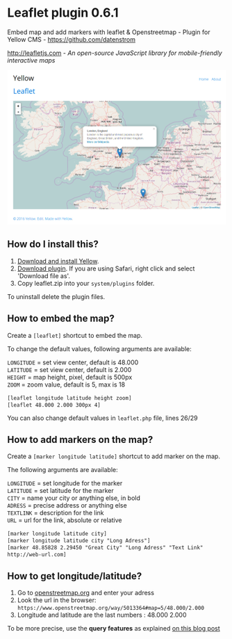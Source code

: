 # Leaflet plugin 0.6.1

Embed map and add markers with leaflet & Openstreetmap - Plugin for Yellow CMS - https://github.com/datenstrom

http://leafletjs.com - *An open-source JavaScript library for mobile-friendly interactive maps*

![screenshot](https://raw.githubusercontent.com/nibreh/yellow-plugin-leaflet/master/screenshot-leaflet.png)

## How do I install this?

1. [Download and install Yellow](https://github.com/datenstrom/yellow/).
2. [Download plugin](https://github.com/nibreh/yellow-plugin-leaflet/raw/master/leaflet.zip). If you are using Safari, right click and select 'Download file as'.
3. Copy leaflet.zip into your `system/plugins` folder.

To uninstall delete the plugin files.

## How to embed the map?

Create a `[leaflet]` shortcut to embed the map.

To change the default values, following arguments are available:

`LONGITUDE` = set view center, default is 48.000  
`LATITUDE` = set view center, default is 2.000  
`HEIGHT` = map height, pixel, default is 500px  
`ZOOM` = zoom value, default is 5, max is 18

    [leaflet longitude latitude height zoom] 
    [leaflet 48.000 2.000 300px 4]
    
You can also change default values in `leaflet.php` file, lines 26/29

## How to add markers on the map?

Create a `[marker longitude latitude]` shortcut to add marker on the map.

The following arguments are available: 

`LONGITUDE` = set longitude for the marker   
`LATITUDE` = set latitude for the marker  
`CITY` = name your city or anything else, in bold  
`ADRESS` = precise address or anything else  
`TEXTLINK` = description for the link  
`URL` = url for the link, absolute or relative

    [marker longitude latitude city] 
    [marker longitude latitude city "Long Adress"] 
    [marker 48.85828 2.29450 "Great City" "Long Adress" "Text Link" http://web-url.com]

## How to get longitude/latitude?

1. Go to [openstreetmap.org](https://www.openstreetmap.org) and enter your adress
2. Look the url in the browser: 
`https://www.openstreetmap.org/way/5013364#map=5/48.000/2.000`
3. Longitude and latitude are the last numbers : 48.000 2.000

To be more precise, use the **query features** as explained [on this blog post](https://blog.openstreetmap.org/2014/12/01/new-query-feature/)
